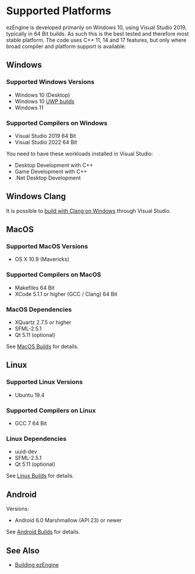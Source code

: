 # Supported Platforms

ezEngine is developed primarily on Windows 10, using Visual Studio 2019, typically in 64 Bit builds. As such this is the best tested and therefore most stable platform. The code uses C++ 11, 14 and 17 features, but only where broad compiler and platform support is available.

## Windows

### Supported Windows Versions

* Windows 10 (Desktop)
* Windows 10 [UWP builds](build-uwp.md)
* Windows 11

### Supported Compilers on Windows

* Visual Studio 2019 64 Bit
* Visual Studio 2022 64 Bit

You need to have these workloads installed in Visual Studio:

* Desktop Development with C++
* Game Development with C++
* .Net Desktop Development

## Windows Clang

It is possible to [build with Clang on Windows](clang-on-windows.md) through Visual Studio.

## MacOS

### Supported MacOS Versions

* OS X 10.9 (Mavericks)

### Supported Compilers on MacOS

* Makefiles 64 Bit
* XCode 5.1.1 or higher (GCC / Clang) 64 Bit

### MacOS Dependencies

* XQuartz 2.7.5 or higher
* SFML-2.5.1
* Qt 5.11 (optional)

See [MacOS Builds](build-macos.md) for details.

## Linux

### Supported Linux Versions

* Ubuntu 19.4

### Supported Compilers on Linux

* GCC 7 64 Bit

### Linux Dependencies

* uuid-dev
* SFML-2.5.1
* Qt 5.11 (optional)

See [Linux Builds](build-linux.md) for details.

## Android

Versions:

* Android 6.0 Marshmallow (API 23) or newer

See [Android Builds](build-android.md) for details.

## See Also

* [Building ezEngine](building-ez.md)
